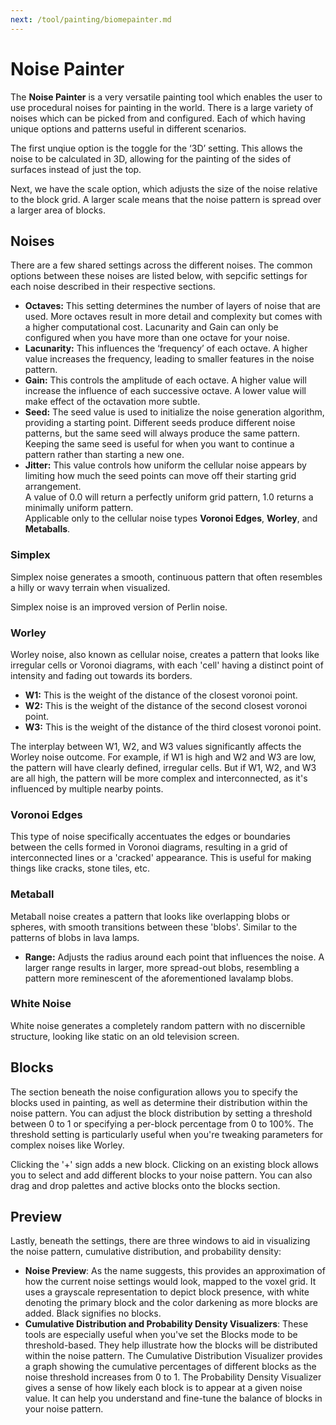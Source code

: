 ```yaml
---
next: /tool/painting/biomepainter.md
---
```


# Noise Painter

The **Noise Painter** is a very versatile painting tool which enables the user to use procedural noises for painting in the world. There is a large variety of noises which can be picked from and configured. Each of which having unique options and patterns useful in different scenarios.

The first unqiue option is the toggle for the ‘3D’ setting. This allows the noise to be calculated in 3D, allowing for the painting of the sides of surfaces instead of just the top.

Next, we have the scale option, which adjusts the size of the noise relative to the block grid. A larger scale means that the noise pattern is spread over a larger area of blocks.

## Noises

There are a few shared settings across the different noises. The common options between these noises are listed below, with sepcific settings for each noise described in their respective sections.

- **Octaves:** This setting determines the number of layers of noise that are used. More octaves result in more detail and complexity but comes with a higher computational cost.
Lacunarity and Gain can only be configured when you have more than one octave for your noise.
- **Lacunarity:** This influences the ‘frequency’ of each octave. A higher value increases the frequency, leading to smaller features in the noise pattern.
- **Gain:** This controls the amplitude of each octave. A higher value will increase the influence of each successive octave. A lower value will make effect of the octavation more subtle.
- **Seed:** The seed value is used to initialize the noise generation algorithm, providing a starting point. Different seeds produce different noise patterns, but the same seed will always produce the same pattern. Keeping the same seed is useful for when you want to continue a pattern rather than starting a new one.
- **Jitter:** This value controls how uniform the cellular noise appears by limiting how much the seed points can move off their starting grid arrangement.<br>
A value of 0.0 will return a perfectly uniform grid pattern, 1.0 returns a minimally uniform pattern.<br>
Applicable only to the cellular noise types **Voronoi Edges**, **Worley**, and **Metaballs**. 

### Simplex
    
Simplex noise generates a smooth, continuous pattern that often resembles a hilly or wavy terrain when visualized.

Simplex noise is an improved version of Perlin noise.
    
### Worley
    
Worley noise, also known as cellular noise, creates a pattern that looks like irregular cells or Voronoi diagrams, with each 'cell' having a distinct point of intensity and fading out towards its borders.
    
- **W1:** This is the weight of the distance of the closest voronoi point.
- **W2:** This is the weight of the distance of the second closest voronoi point.
- **W3:** This is the weight of the distance of the third closest voronoi point.
    
The interplay between W1, W2, and W3 values significantly affects the Worley noise outcome. For example, if W1 is high and W2 and W3 are low, the pattern will have clearly defined, irregular cells. But if W1, W2, and W3 are all high, the pattern will be more complex and interconnected, as it's influenced by multiple nearby points.
    
### Voronoi Edges
    
This type of noise specifically accentuates the edges or boundaries between the cells formed in Voronoi diagrams, resulting in a grid of interconnected lines or a 'cracked' appearance. This is useful for making things like cracks, stone tiles, etc.
    
### Metaball
    
Metaball noise creates a pattern that looks like overlapping blobs or spheres, with smooth transitions between these 'blobs'. Similar to the patterns of blobs in lava lamps.
    
- **Range:** Adjusts the radius around each point that influences the noise. A larger range results in larger, more spread-out blobs, resembling a pattern more reminescent of the aforementioned lavalamp blobs.
    
### White Noise
    
White noise generates a completely random pattern with no discernible structure, looking like static on an old television screen.

## Blocks  

The section beneath the noise configuration allows you to specify the blocks used in painting, as well as determine their distribution within the noise pattern. You can adjust the block distribution by setting a threshold between 0 to 1 or specifying a per-block percentage from 0 to 100%. The threshold setting is particularly useful when you're tweaking parameters for complex noises like Worley.

Clicking the '+' sign adds a new block. Clicking on an existing block allows you to select and add different blocks to your noise pattern. You can also drag and drop palettes and active blocks onto the blocks section.

## Preview

Lastly, beneath the settings, there are three windows to aid in visualizing the noise pattern, cumulative distribution, and probability density:

- **Noise Preview**: As the name suggests, this provides an approximation of how the current noise settings would look, mapped to the voxel grid. It uses a grayscale representation to depict block presence, with white denoting the primary block and the color darkening as more blocks are added. Black signifies no blocks.
- **Cumulative Distribution and Probability Density Visualizers**: These tools are especially useful when you've set the Blocks mode to be threshold-based. They help illustrate how the blocks will be distributed within the noise pattern. The Cumulative Distribution Visualizer provides a graph showing the cumulative percentages of different blocks as the noise threshold increases from 0 to 1. The Probability Density Visualizer gives a sense of how likely each block is to appear at a given noise value. It can help you understand and fine-tune the balance of blocks in your noise pattern.
